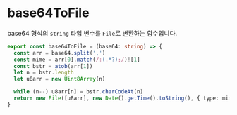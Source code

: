 # base64ToFile

base64 형식의 `string` 타입 변수를 `File`로 변환하는 함수입니다.

```typescript title="services/utils/index.ts"
export const base64ToFile = (base64: string) => {
  const arr = base64.split(',')
  const mime = arr[0].match(/:(.*?);/)![1]
  const bstr = atob(arr[1])
  let n = bstr.length
  let u8arr = new Uint8Array(n)

  while (n--) u8arr[n] = bstr.charCodeAt(n)
  return new File([u8arr], new Date().getTime().toString(), { type: mime })
}
```
